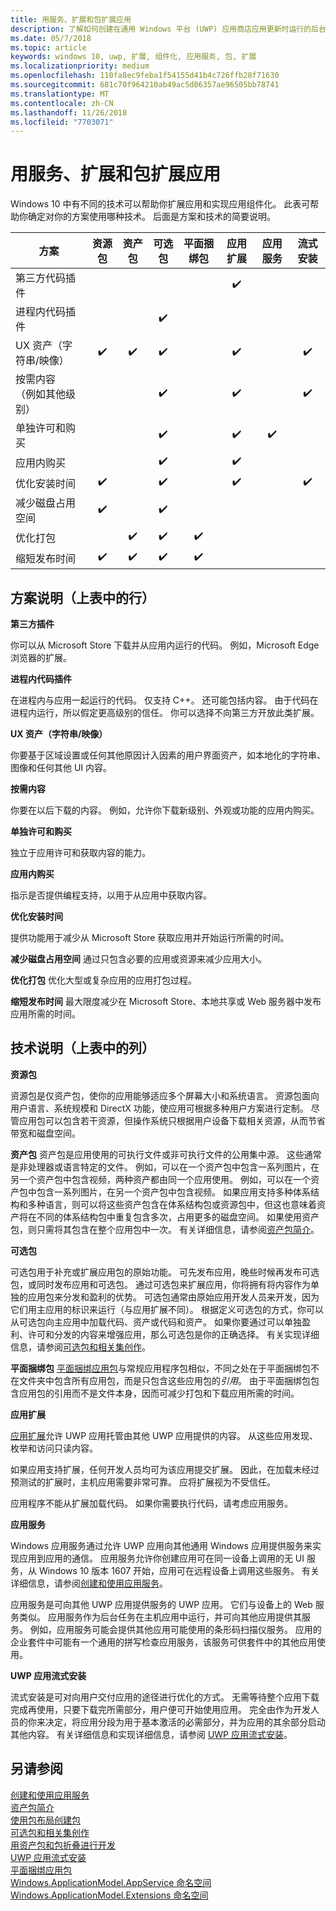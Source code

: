 ```yaml
---
title: 用服务、扩展和包扩展应用
description: 了解如何创建在通用 Windows 平台 (UWP) 应用商店应用更新时运行的后台任务。
ms.date: 05/7/2018
ms.topic: article
keywords: windows 10, uwp, 扩展, 组件化, 应用服务, 包, 扩展
ms.localizationpriority: medium
ms.openlocfilehash: 110fa8ec9feba1f54155d41b4c726ffb28f71630
ms.sourcegitcommit: 681c70f964210ab49ac5d06357ae96505bb78741
ms.translationtype: MT
ms.contentlocale: zh-CN
ms.lasthandoff: 11/26/2018
ms.locfileid: "7703071"
---
```

# <a name="extend-your-app-with-services-extensions-and-packages"></a>用服务、扩展和包扩展应用

Windows 10 中有不同的技术可以帮助你扩展应用和实现应用组件化。 此表可帮助你确定对你的方案使用哪种技术。 后面是方案和技术的简要说明。

| 方案                           | 资源包   | 资产包      | 可选包   | 平面捆绑包        | 应用扩展      | 应用服务        | 流式安装  |
|------------------------------------|:------------------:|:------------------:|:------------------:|:------------------:|:------------------:|:------------------:|:------------------:|
| 第三方代码插件            |                    |                    |                    |                    | :heavy_check_mark: |                    |                    |
| 进程内代码插件              |                    |                    | :heavy_check_mark: |                    |                    |                    |                    |
| UX 资产（字符串/映像）         | :heavy_check_mark: | :heavy_check_mark: | :heavy_check_mark: |                    | :heavy_check_mark: |                    | :heavy_check_mark: |
| 按需内容 <br/> （例如其他级别） |      |                    | :heavy_check_mark: |                    | :heavy_check_mark: |                    | :heavy_check_mark: |
| 单独许可和购买 |                    |                    | :heavy_check_mark: |                    | :heavy_check_mark: | :heavy_check_mark: |                    |
| 应用内购买                 |                    |                    | :heavy_check_mark: |                    | :heavy_check_mark: |                    |                    |
| 优化安装时间              | :heavy_check_mark: |                    | :heavy_check_mark: |                    | :heavy_check_mark: |                    | :heavy_check_mark: |
| 减少磁盘占用空间              | :heavy_check_mark: |                    | :heavy_check_mark: |                    |                    |                    |                    |
| 优化打包                 |                    | :heavy_check_mark: | :heavy_check_mark: | :heavy_check_mark: |                    |                    |                    |
| 缩短发布时间             | :heavy_check_mark: | :heavy_check_mark: | :heavy_check_mark: | :heavy_check_mark: |                    |                    |                    |

## <a name="scenario-descriptions-the-rows-in-the-table-above"></a>方案说明（上表中的行）

**第三方插件**  

你可以从 Microsoft Store 下载并从应用内运行的代码。 例如，Microsoft Edge 浏览器的扩展。

**进程内代码插件**  

在进程内与应用一起运行的代码。 仅支持 C++。 还可能包括内容。 由于代码在进程内运行，所以假定更高级别的信任。 你可以选择不向第三方开放此类扩展。

**UX 资产（字符串/映像）**  

你要基于区域设置或任何其他原因计入因素的用户界面资产，如本地化的字符串、图像和任何其他 UI 内容。

**按需内容**  

你要在以后下载的内容。 例如，允许你下载新级别、外观或功能的应用内购买。

**单独许可和购买**  

独立于应用许可和获取内容的能力。

**应用内购买**  

指示是否提供编程支持，以用于从应用中获取内容。

**优化安装时间**

提供功能用于减少从 Microsoft Store 获取应用并开始运行所需的时间。

**减少磁盘占用空间** 通过只包含必要的应用或资源来减少应用大小。

**优化打包** 优化大型或复杂应用的应用打包过程。

**缩短发布时间** 最大限度减少在 Microsoft Store、本地共享或 Web 服务器中发布应用所需的时间。

## <a name="technology-descriptions-the-columns-in-the-table-above"></a>技术说明（上表中的列）

**资源包**

资源包是仅资产包，使你的应用能够适应多个屏幕大小和系统语言。 资源包面向用户语言、系统规模和 DirectX 功能，使应用可根据多种用户方案进行定制。 尽管应用包可以包含若干资源，但操作系统只根据用户设备下载相关资源，从而节省带宽和磁盘空间。

**资产包** 资产包是应用使用的可执行文件或非可执行文件的公用集中源。 这些通常是非处理器或语言特定的文件。 例如，可以在一个资产包中包含一系列图片，在另一个资产包中包含视频，两种资产都由同一个应用使用。 例如，可以在一个资产包中包含一系列图片，在另一个资产包中包含视频。 如果应用支持多种体系结构和多种语言，则可以将这些资产包含在体系结构包或资源包中，但这也意味着资产将在不同的体系结构包中重复包含多次，占用更多的磁盘空间。 如果使用资产包，则只需将其包含在整个应用包中一次。 有关详细信息，请参阅[资产包简介](../packaging/asset-packages.md)。

**可选包**

可选包用于补充或扩展应用包的原始功能。 可先发布应用，晚些时候再发布可选包，或同时发布应用和可选包。 通过可选包来扩展应用，你将拥有将内容作为单独的应用包来分发和盈利的优势。 可选包通常由原始应用开发人员来开发，因为它们用主应用的标识来运行（与应用扩展不同）。 根据定义可选包的方式，你可以从可选包向主应用中加载代码、资产或代码和资产。 如果你要通过可以单独盈利、许可和分发的内容来增强应用，那么可选包是你的正确选择。 有关实现详细信息，请参阅[可选包和相关集创作](https://docs.microsoft.com/windows/uwp/packaging/optional-packages)。

**平面捆绑包**
[平面捆绑应用包](../packaging/flat-bundles.md)与常规应用程序包相似，不同之处在于平面捆绑包不在文件夹中包含所有应用包，而是只包含这些应用包的*引用*。 由于平面捆绑包包含应用包的引用而不是文件本身，因而可减少打包和下载应用所需的时间。

**应用扩展**

[应用扩展](https://docs.microsoft.com/uwp/api/windows.applicationmodel.appextensions)允许 UWP 应用托管由其他 UWP 应用提供的内容。 从这些应用发现、枚举和访问只读内容。

如果应用支持扩展，任何开发人员均可为该应用提交扩展。 因此，在加载未经过预测试的扩展时，主机应用需要非常可靠。 应将扩展视为不受信任。

应用程序不能从扩展加载代码。 如果你需要执行代码，请考虑应用服务。

**应用服务**

Windows 应用服务通过允许 UWP 应用向其他通用 Windows 应用提供服务来实现应用到应用的通信。 应用服务允许你创建应用可在同一设备上调用的无 UI 服务，从 Windows 10 版本 1607 开始，应用可在远程设备上调用这些服务。 有关详细信息，请参阅[创建和使用应用服务](https://docs.microsoft.com/windows/uwp/launch-resume/how-to-create-and-consume-an-app-service)。

应用服务是可向其他 UWP 应用提供服务的 UWP 应用。 它们与设备上的 Web 服务类似。 应用服务作为后台任务在主机应用中运行，并可向其他应用提供其服务。 例如，应用服务可能会提供其他应用可能使用的条形码扫描仪服务。 应用的企业套件中可能有一个通用的拼写检查应用服务，该服务可供套件中的其他应用使用。

**UWP 应用流式安装**

流式安装是可对向用户交付应用的途径进行优化的方式。 无需等待整个应用下载完成再使用，只要下载完所需部分，用户便可开始使用应用。 完全由作为开发人员的你来决定，将应用分段为用于基本激活的必需部分，并为应用的其余部分启动其他内容。 有关详细信息和实现详细信息，请参阅 [UWP 应用流式安装](https://docs.microsoft.com/windows/uwp/packaging/streaming-install)。

## <a name="see-also"></a>另请参阅

[创建和使用应用服务](https://docs.microsoft.com/windows/uwp/launch-resume/how-to-create-and-consume-an-app-service)  
[资产包简介](../packaging/asset-packages.md)  
[使用包布局创建包](../packaging/packaging-layout.md)  
[可选包和相关集创作](https://docs.microsoft.com/windows/uwp/packaging/optional-packages)  
[用资产包和包折叠进行开发](../packaging/package-folding.md)  
[UWP 应用流式安装](https://docs.microsoft.com/windows/uwp/packaging/streaming-install)  
[平面捆绑应用包](../packaging/flat-bundles.md)  
[Windows.ApplicationModel.AppService 命名空间](https://docs.microsoft.com/uwp/api/Windows.ApplicationModel.AppService)  
[Windows.ApplicationModel.Extensions 命名空间](https://docs.microsoft.com/uwp/api/windows.applicationmodel.appextensions)  